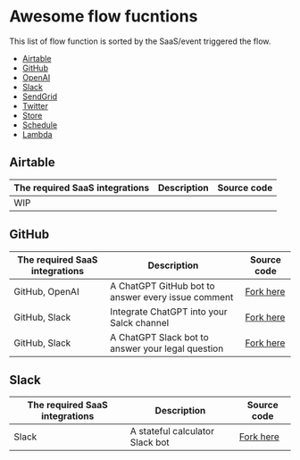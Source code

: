 # Awesome flow fucntions

This list of flow function is sorted by the SaaS/event triggered the flow.

* [Airtable](#artiable)
* [GitHub](#github)
* [OpenAI](#openai)
* [Slack](#slack)
* [SendGrid](#sendgrid)
* [Twitter](#twitter)
* [Store](#store)
* [Schedule](#schedule)
* [Lambda](#lambda)

## Airtable

| The required SaaS integrations | Description | Source code |
|--------------------------------|-------------|-------------|
|     WIP                           |             |             |

## GitHub

| The required SaaS integrations | Description | Source code |
|--------------------------------|-------------|-------------|
|  GitHub, OpenAI |  A ChatGPT GitHub bot to answer every issue comment  |  [Fork here](https://github.com/flows-network/chatgpt-github-app)   |
|  GitHub, Slack |  Integrate ChatGPT into your Salck channel  |  [Fork here](https://github.com/flows-network/collaborative-chat)   |
|  GitHub, Slack |  A ChatGPT Slack bot to answer your legal question |  [Fork here](https://github.com/flows-network/robo-lawyer/)   |

## Slack

| The required SaaS integrations | Description | Source code |
|--------------------------------|-------------|-------------|
|  Slack |  A stateful calculator Slack bot   |  [Fork here](https://github.com/flows-network/chatgpt-github-app)   |



